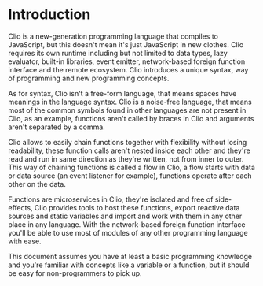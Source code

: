 # Introduction

Clio is a new-generation programming language that compiles to JavaScript, but this doesn't mean it's just JavaScript in new clothes. Clio requires its own runtime including but not limited to data types, lazy evaluator, built-in libraries, event emitter, network-based foreign function interface and the remote ecosystem. Clio introduces a unique syntax, way of programming and new programming concepts.

As for syntax, Clio isn't a free-form language, that means spaces have meanings in the language syntax. Clio is a noise-free language, that means most of the common symbols found in other languages are not present in Clio, as an example, functions aren't called by braces in Clio and arguments aren't separated by a comma.

Clio allows to easily chain functions together with flexibility without losing readability, these function calls aren't nested inside each other and they're read and run in same direction as they're written, not from inner to outer. This way of chaining functions is called a flow in Clio, a flow starts with data or data source \(an event listener for example\), functions operate after each other on the data.

Functions are microservices in Clio, they're isolated and free of side-effects, Clio provides tools to host these functions, export reactive data sources and static variables and import and work with them in any other place in any language. With the network-based foreign function interface you'll be able to use most of modules of any other programming language with ease.

This document assumes you have at least a basic programming knowledge and you're familiar with concepts like a variable or a function, but it should be easy for non-programmers to pick up.
